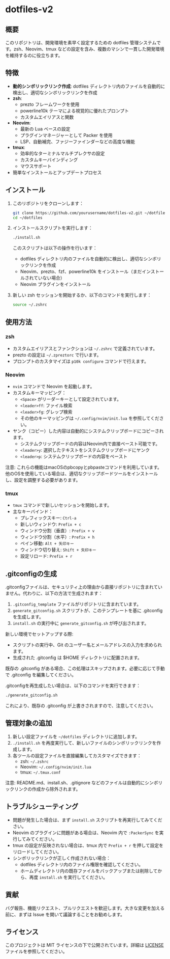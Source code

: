 # dotfiles-v2

## 概要

このリポジトリは、開発環境を素早く設定するための dotfiles 管理システムです。zsh、Neovim、tmux などの設定を含み、複数のマシンで一貫した開発環境を維持するのに役立ちます。

## 特徴

- **動的シンボリックリンク作成**: dotfiles ディレクトリ内のファイルを自動的に検出し、適切なシンボリックリンクを作成
- **zsh**: 
  - prezto フレームワークを使用
  - powerline10k テーマによる視覚的に優れたプロンプト
  - カスタムエイリアスと関数
- **Neovim**: 
  - 最新の Lua ベースの設定
  - プラグインマネージャーとして Packer を使用
  - LSP、自動補完、ファジーファインダーなどの高度な機能
- **tmux**: 
  - 効率的なターミナルマルチプレクサの設定
  - カスタムキーバインディング
  - マウスサポート
- 簡単なインストールとアップデートプロセス

## インストール

1. このリポジトリをクローンします：

   ```bash
   git clone https://github.com/yourusername/dotfiles-v2.git ~/dotfiles
   cd ~/dotfiles
   ```

2. インストールスクリプトを実行します：

   ```bash
   ./install.sh
   ```

   このスクリプトは以下の操作を行います：
   - dotfiles ディレクトリ内のファイルを自動的に検出し、適切なシンボリックリンクを作成
   - Neovim、prezto、fzf、powerline10k をインストール（まだインストールされていない場合）
   - Neovim プラグインをインストール

3. 新しい zsh セッションを開始するか、以下のコマンドを実行します：

   ```bash
   source ~/.zshrc
   ```

## 使用方法

### zsh

- カスタムエイリアスとファンクションは `~/.zshrc` で定義されています。
- prezto の設定は `~/.zpreztorc` で行います。
- プロンプトのカスタマイズは `p10k configure` コマンドで行えます。

### Neovim

- `nvim` コマンドで Neovim を起動します。
- カスタムキーマッピング：
  - `<Space>` がリーダーキーとして設定されています。
  - `<leader>ff`: ファイル検索
  - `<leader>fg`: グレップ検索
  - その他のキーマッピングは `~/.config/nvim/init.lua` を参照してください。
- ヤンク（コピー）した内容は自動的にシステムクリップボードにコピーされます。
  - システムクリップボードの内容はNeovim内で直接ペースト可能です。
  - `<leader>y`: 選択したテキストをシステムクリップボードにヤンク
  - `<leader>p`: システムクリップボードの内容をペースト

注意: これらの機能はmacOSのpbcopyとpbpasteコマンドを利用しています。他のOSを使用している場合は、適切なクリップボードツールをインストールし、設定を調整する必要があります。
### tmux

- `tmux` コマンドで新しいセッションを開始します。
- 主なキーバインド：
  - プレフィックスキー: `Ctrl-a`
  - 新しいウィンドウ: `Prefix + c`
  - ウィンドウ分割（垂直）: `Prefix + v`
  - ウィンドウ分割（水平）: `Prefix + h`
  - ペイン移動: `Alt + 矢印キー`
  - ウィンドウ切り替え: `Shift + 矢印キー`
  - 設定リロード: `Prefix + r`

## .gitconfigの生成

.gitconfigファイルは、セキュリティ上の理由から直接リポジトリに含まれていません。代わりに、以下の方法で生成されます：

1. `.gitconfig_template` ファイルがリポジトリに含まれています。
2. `generate_gitconfig.sh` スクリプトが、このテンプレートを基に .gitconfig を生成します。
3. `install.sh` の実行中に `generate_gitconfig.sh` が呼び出されます。

新しい環境でセットアップする際:
- スクリプトの実行中、Git のユーザー名とメールアドレスの入力を求められます。
- 生成された .gitconfig は $HOME ディレクトリに配置されます。

既存の .gitconfig がある場合、この処理はスキップされます。必要に応じて手動で .gitconfig を編集してください。

.gitconfigを再生成したい場合は、以下のコマンドを実行できます：
```bash
./generate_gitconfig.sh
```

これにより、既存の .gitconfig が上書きされますので、注意してください。


## 管理対象の追加

1. 新しい設定ファイルを `~/dotfiles` ディレクトリに追加します。
2. `./install.sh` を再度実行して、新しいファイルのシンボリックリンクを作成します。
3. 各ツールの設定ファイルを直接編集してカスタマイズできます：
   - zsh: `~/.zshrc`
   - Neovim: `~/.config/nvim/init.lua`
   - tmux: `~/.tmux.conf`

注意: README.md、install.sh、.gitignore などのファイルは自動的にシンボリックリンクの作成から除外されます。

## トラブルシューティング

- 問題が発生した場合は、まず `install.sh` スクリプトを再実行してみてください。
- Neovim のプラグインに問題がある場合は、Neovim 内で `:PackerSync` を実行してみてください。
- tmux の設定が反映されない場合は、tmux 内で `Prefix + r` を押して設定をリロードしてください。
- シンボリックリンクが正しく作成されない場合：
  - dotfiles ディレクトリ内のファイル権限を確認してください。
  - ホームディレクトリ内の既存ファイルをバックアップまたは削除してから、再度 `install.sh` を実行してください。

## 貢献

バグ報告、機能リクエスト、プルリクエストを歓迎します。大きな変更を加える前に、まずは Issue を開いて議論することをお勧めします。

## ライセンス

このプロジェクトは MIT ライセンスの下で公開されています。詳細は [LICENSE](LICENSE) ファイルを参照してください。
